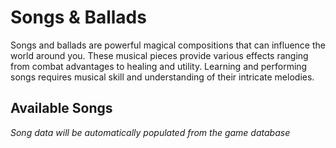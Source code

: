 # Songs & Ballads

Songs and ballads are powerful magical compositions that can influence the world around you. These musical pieces provide various effects ranging from combat advantages to healing and utility. Learning and performing songs requires musical skill and understanding of their intricate melodies.

<div class="triangle-line"></div>

## Available Songs

<!-- SONG_DATA_START -->
*Song data will be automatically populated from the game database*
<!-- SONG_DATA_END -->



